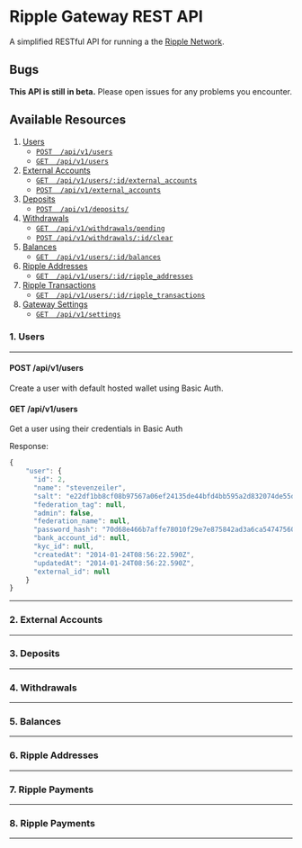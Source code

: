 # Ripple Gateway REST API

A simplified RESTful API for running a the [Ripple Network](http://ripple.com).

## Bugs

__This API is still in beta.__ Please open issues for any problems you encounter.

## Available Resources

1. [Users](#1-users)
    + [`POST  /api/v1/users`](#post-apiv1users)
    + [`GET  /api/v1/users`](#get-apiv1users)
2. [External Accounts](#2-externalaccounts)
    + [`GET  /api/v1/users/:id/external_accounts`](#get-apiv1externalaccounts)
    + [`POST  /api/v1/external_accounts`](#get-apiv1externalaccounts)
3. [Deposits](#3-deposits)
    + [`POST  /api/v1/deposits/`](#post-deposits)
4. [Withdrawals](#4-external_withdrawals)
    + [`GET  /api/v1/withdrawals/pending`](#get-apiv1pending)
    + [`POST /api/v1/withdrawals/:id/clear`](#post-apiv1withdrawalsidclear)
5. [Balances](#5-balances)
    + [`GET  /api/v1/users/:id/balances`](#get-apiv1balances)
6. [Ripple Addresses](#6-ripple_addresses)
    + [`GET  /api/v1/users/:id/ripple_addresses`](#get-apiv1status)
7. [Ripple Transactions](#7-server-info)
    + [`GET  /api/v1/users/:id/ripple_transactions`](#get-apiv1status)
8. [Gateway Settings](#8-settings)
    + [`GET  /api/v1/settings`](#get-apiv1settings)



### 1. Users

__________

#### POST /api/v1/users

Create a user with default hosted wallet using Basic Auth.

#### GET /api/v1/users

Get a user using their credentials in Basic Auth

Response:
```js
{
    "user": {
      "id": 2,
      "name": "stevenzeiler",
      "salt": "e22df1bb8cf08b97567a06ef24135de44bfd4bb595a2d832074de55d25c65376",
      "federation_tag": null,
      "admin": false,
      "federation_name": null,
      "password_hash": "70d68e466b7affe78010f29e7e875842ad3a6ca54747560c6b0c60a2d6920850",
      "bank_account_id": null,
      "kyc_id": null,
      "createdAt": "2014-01-24T08:56:22.590Z",
      "updatedAt": "2014-01-24T08:56:22.590Z",
      "external_id": null
    }
}
```
__________

### 2. External Accounts
__________

### 3. Deposits
__________

### 4. Withdrawals
__________

### 5. Balances
__________

### 6. Ripple Addresses
__________

### 7. Ripple Payments
__________

### 8. Ripple Payments
__________



